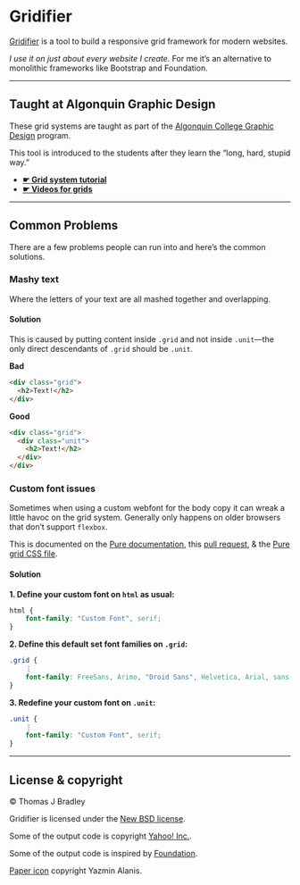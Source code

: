 # Gridifier

[Gridifier](http://tjb.io/grids) is a tool to build a responsive grid framework for modern websites.

*I use it on just about every website I create.* For me it’s an alternative to monolithic frameworks like Bootstrap and Foundation.

---

## Taught at Algonquin Graphic Design

These grid systems are taught as part of the [Algonquin College Graphic Design](http://algonquindesign.ca) program.

This tool is introduced to the students after they learn the “long, hard, stupid way.”

- **[☛ Grid system tutorial](http://learn-the-web.algonquindesign.ca/topics/grids/)**
- **[☛ Videos for grids](https://www.youtube.com/playlist?list=PLWjCJDeWfDdeUChfM6TV2U7jzQVRjsu60)**

---

## Common Problems

There are a few problems people can run into and here’s the common solutions.

### Mashy text

Where the letters of your text are all mashed together and overlapping.

#### Solution

This is caused by putting content inside `.grid` and not inside `.unit`—the only direct descendants of `.grid` should be `.unit`.

**Bad**

```html
<div class="grid">
  <h2>Text!</h2>
</div>
```

**Good**

```html
<div class="grid">
  <div class="unit">
    <h2>Text!</h2>
  </div>
</div>
```

### Custom font issues

Sometimes when using a custom webfont for the body copy it can wreak a little havoc on the grid system. Generally only happens on older browsers that don’t support `flexbox`.

This is documented on the [Pure documentation](http://purecss.io/grids/#using-grids-with-custom-fonts), this [pull request](https://github.com/yui/pure/issues/41/), & the [Pure grid CSS file](https://github.com/yui/pure/blob/master/src/grids/css/grids-core.css).

#### Solution

**1. Define your custom font on `html` as usual:**

```css
html {
	font-family: "Custom Font", serif;
}
```

**2. Define this default set font families on `.grid`:**

```css
.grid {
	⋮
	font-family: FreeSans, Arimo, "Droid Sans", Helvetica, Arial, sans-serif;
}
```

**3. Redefine your custom font on `.unit`:**

```css
.unit {
	⋮
	font-family: "Custom Font", serif;
}
```

---

## License & copyright

© Thomas J Bradley

Gridifier is licensed under the [New BSD license](LICENSE.txt).

Some of the output code is copyright [Yahoo! Inc.](http://purecss.io/).

Some of the output code is inspired by [Foundation](http://foundation.zurb.com/).

[Paper icon](http://thenounproject.com/term/paper/29062/) copyright Yazmin Alanis.
